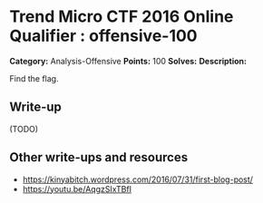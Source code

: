 # Trend Micro CTF 2016 Online Qualifier : offensive-100

**Category:** Analysis-Offensive
**Points:** 100
**Solves:** 
**Description:**

Find the flag.

## Write-up

(TODO)

## Other write-ups and resources

* https://kinyabitch.wordpress.com/2016/07/31/first-blog-post/
* https://youtu.be/AqgzSIxTBfI
